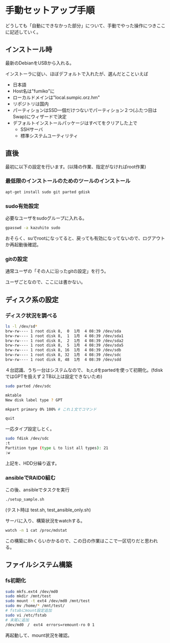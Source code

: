 # 手動セットアップ手順

どうしても「自動にできなかった部分」について、手動でやった操作につきここに記述していく。

## インストール時

最新のDebianをUSBから入れる。

インストーラに従い、ほぼデフォルトで入れたが、選んだとこといえば

+ 日本語
+ Host名は"fumiko"に
+ ローカルドメインは"local.sumpic.orz.hm"
+ リポジトリは国内
+ パーティションはSSD一個だけつないでパーティション２つ(ふたつ目はSwap)にウィザードで決定
+ デフォルトインストールパッケージはすべてをクリアした上で
  + SSHサーバ
  + 標準システムユーティリティ


## 直後

最初に以下の設定を行います。(以降の作業、指定がなければroot作業)


### 最低限のインストールのためのツールのインストール

```bash
apt-get install sudo git parted gdisk
```

### sudo有効設定

必要なユーザをsudoグループに入れる。

```bash
gpasswd -a kazuhito sudo 
```

おそらく、suでrootになってると、戻っても有効になってないので、ログアウトか再起動後確認。

### gitの設定

通常ユーザの「その人に沿ったgitの設定」を行う。

ユーザごとなので、ここには書かない。

## ディスク系の設定

### ディスク状況を調べる

```bash
ls -l /dev/sd*
brw-rw---- 1 root disk 8,  0  1月  4 08:39 /dev/sda
brw-rw---- 1 root disk 8,  1  1月  4 08:39 /dev/sda1
brw-rw---- 1 root disk 8,  2  1月  4 08:39 /dev/sda2
brw-rw---- 1 root disk 8,  5  1月  4 08:39 /dev/sda5
brw-rw---- 1 root disk 8, 16  1月  4 08:39 /dev/sdb
brw-rw---- 1 root disk 8, 32  1月  4 08:39 /dev/sdc
brw-rw---- 1 root disk 8, 48  1月  4 08:39 /dev/sdd
```

４台認識、うち一台はシステムなので、 b,c,dをpartedを使って初期化。(fdiskではGPTを扱えず２TB以上は設定できないため)

```bash
sudo parted /dev/sdc

mktable
New disk label type ? GPT

mkpart primary 0% 100% # これ１文でコマンド

quit
```
一応タイプ設定しとく。

```bash
sudo fdisk /dev/sdc
:t
Partition type (type L to list all types): 21
:w
```

上記を、HDD分繰り返す。

### ansibleでRAID0組む

この後、ansibleでタスクを実行

```bash
./setup_sample.sh
```

(テスト時は test.sh, test_ansible_only.sh)

サーバに入り、構築状況をwatchする。

```bash
watch -n 1 cat /proc/mdstat
```

この構築に8hくらいかかるので、この日の作業はここで一区切りだと思われる。

## ファイルシステム構築

### fs初期化

```bash
sudo mkfs.ext4 /dev/md0
sudo mkdir /mnt/test
sudo mount -t ext4 /dev/md0 /mnt/test
sudo mv /home/* /mnt/test/
# fstabにmount設定追加
sudo vi /etc/fstab
# 末尾に追加
/dev/md0　/　ext4　errors=remount-ro 0 1
```

再起動して、mount状況を確認。
